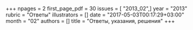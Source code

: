 +++
npages = 2
first_page_pdf = 30
issues = [ "2013_02",]
year = "2013"
rubric = "Ответы"
illustrators = []
date = "2017-05-03T00:17:29+03:00"
month = "02"
authors = []
title = "Ответы, указания, решения"
+++
